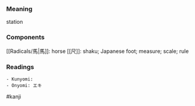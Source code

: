 ### Meaning

station

### Components

[[Radicals/馬|馬]]: horse [[尺]]: shaku; Japanese foot; measure; scale; rule

### Readings

```
- Kunyomi: 
- Onyomi: エキ
```

#kanji